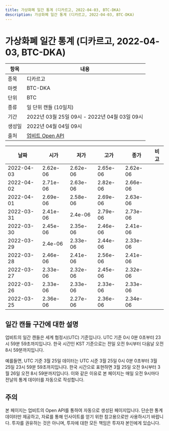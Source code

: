 ```yaml
---
title: 가상화폐 일간 통계 (디카르고, 2022-04-03, BTC-DKA)
description: 가상화폐 일간 통계 (디카르고, 2022-04-03, BTC-DKA)
---
```



가상화폐 일간 통계 (디카르고, 2022-04-03, BTC-DKA)
===

|항목|내용|
|--|--|
|종목|디카르고|
|마켓|BTC-DKA|
|단위|BTC|
|종류|일 단위 캔들 (10일치)|
|기간|2022년 03월 25일 09시 - 2022년 04월 03일 09시|
|생성일|2022년 04월 04일 09시|
|출처|[업비트 Open API](https://docs.upbit.com)|


|날짜|시가|저가|고가|종가|비고|
|--|--|--|--|--|--|
|2022-04-03|2.62e-06|2.62e-06|2.65e-06|2.62e-06|    |
|2022-04-02|2.71e-06|2.63e-06|2.82e-06|2.66e-06|    |
|2022-04-01|2.69e-06|2.58e-06|2.69e-06|2.63e-06|    |
|2022-03-31|2.41e-06|2.4e-06|2.79e-06|2.73e-06|    |
|2022-03-30|2.45e-06|2.35e-06|2.46e-06|2.41e-06|    |
|2022-03-29|2.4e-06|2.33e-06|2.44e-06|2.33e-06|    |
|2022-03-28|2.46e-06|2.41e-06|2.56e-06|2.41e-06|    |
|2022-03-27|2.33e-06|2.32e-06|2.45e-06|2.32e-06|    |
|2022-03-26|2.33e-06|2.33e-06|2.33e-06|2.33e-06|    |
|2022-03-25|2.36e-06|2.27e-06|2.36e-06|2.34e-06|    |


일간 캔들 구간에 대한 설명
---


업비트의 일간 캔들은 세계 협정시(UTC) 기준입니다. 
UTC 기준 0시 0분 0초부터 23시 59분 59초까지입니다. 
한국 시간인 KST 기준으로는 전일 오전 9시부터 다음날 오전 8시 59분까지입니다. 


예를들면, UTC 기준 3월 25일 데이터는 UTC 시준 3월 25일 0시 0분 0초부터 3월 25일 23시 59분 59초까지입니다. 
한국 시간으로 표현하면 3월 25일 오전 9시부터 3월 26일 오전 8시 59분까지입니다. 
이와 같은 이유로 본 페이지는 매일 오전 9시마다 전날의 통계 데이터를 자동으로 작성합니다. 


주의
---


본 페이지는 업비트의 Open API를 통하여 자동으로 생성된 페이지입니다. 
단순한 통계 데이터만 제공하고, 자료를 통해 인사이트를 얻기 위한 참고용으로만 사용하시기 바랍니다. 
투자를 권유하는 것은 아니며, 투자에 대한 모든 책임은 투자자 본인에게 있습니다. 
